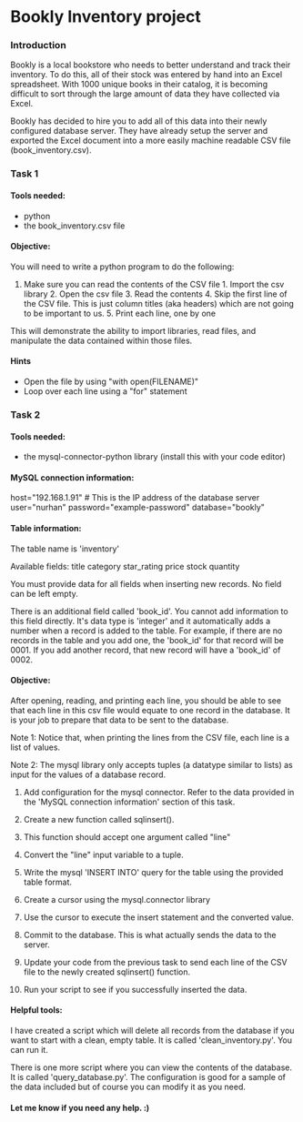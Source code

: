 # Bookly Inventory project

### Introduction

Bookly is a local bookstore who needs to better understand and track their
inventory. To do this, all of their stock was entered by hand into an Excel
spreadsheet. With 1000 unique books in their catalog, it is becoming difficult
to sort through the large amount of data they have collected via Excel.

Bookly has decided to hire you to add all of this data into their newly
configured database server. They have already setup the server and exported the
Excel document into a more easily machine readable CSV file (book_inventory.csv).

### Task 1
#### Tools needed:
- python
- the book_inventory.csv file

#### Objective:
You will need to write a python program to do the following:
  1. Make sure you can read the contents of the CSV file
    1. Import the csv library
    2. Open the csv file
    3. Read the contents
    4. Skip the first line of the CSV file. This is just column titles (aka
       headers) which are not going to be important to us.
    5. Print each line, one by one

This will demonstrate the ability to import libraries, read files, and
manipulate the data contained within those files.

#### Hints
- Open the file by using "with open(FILENAME)"
- Loop over each line using a "for" statement

### Task 2
#### Tools needed:
- the mysql-connector-python library (install this with your code editor)

#### MySQL connection information:
  host="192.168.1.91" # This is the IP address of the database server
  user="nurhan"
  password="example-password"
  database="bookly"

#### Table information:
The table name is 'inventory'

Available fields:
  title
  category
  star_rating
  price
  stock
  quantity

You must provide data for all fields when inserting new records. No field can be
left empty.

There is an additional field called 'book_id'. You cannot add information to
this field directly. It's data type is 'integer' and it automatically adds a
number when a record is added to the table. For example, if there are no records
in the table and you add one, the 'book_id' for that record will be 0001. If you
add another record, that new record will have a 'book_id' of 0002.

#### Objective:
After opening, reading, and printing each line, you should be able to see that
each line in this csv file would equate to one record in the database. It is
your job to prepare that data to be sent to the database.

Note 1: Notice that, when printing the lines from the CSV file, each line is a
list of values.

Note 2: The mysql library only accepts tuples (a datatype similar to lists) as
input for the values of a database record.

1. Add configuration for the mysql connector. Refer to the data provided in the
   'MySQL connection information' section of this task.
2. Create a new function called sqlinsert().
  1. This function should accept one argument called "line"
  2. Convert the "line" input variable to a tuple.
  3. Write the mysql 'INSERT INTO' query for the table using the provided table
     format.
  4. Create a cursor using the mysql.connector library
  5. Use the cursor to execute the insert statement and the converted value.
  6. Commit to the database. This is what actually sends the data to the server.

3. Update your code from the previous task to send each line of the CSV file to
   the newly created sqlinsert() function.

4. Run your script to see if you successfully inserted the data.

#### Helpful tools:
I have created a script which will delete all records from the database if you
want to start with a clean, empty table. It is called 'clean_inventory.py'. You
can run it.

There is one more script where you can view the contents of the database. It is
called 'query_database.py'. The configuration is good for a sample of the data
included but of course you can modify it as you need.

#### Let me know if you need any help. :)
